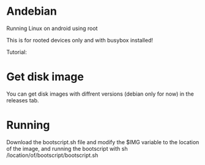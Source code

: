 # Andebian
Running Linux on android using root

This is for rooted devices only and with busybox installed!

Tutorial:

# Get disk image
You can get disk images with diffrent versions (debian only for now) in the releases tab.

# Running
Download the bootscript.sh file and modify the $IMG variable to the location of the image,
and running the bootscript with sh /location/of/bootscript/bootscript.sh
